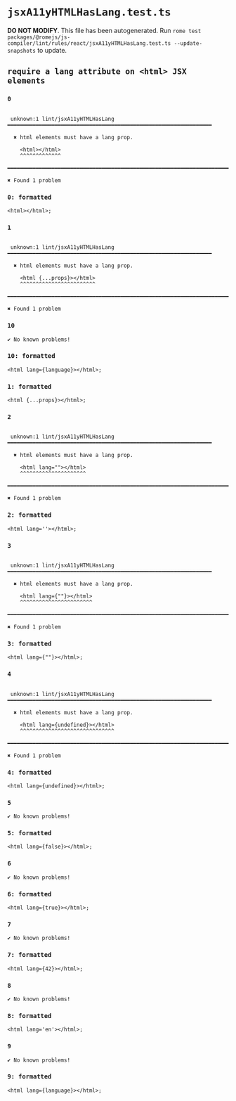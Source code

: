 # `jsxA11yHTMLHasLang.test.ts`

**DO NOT MODIFY**. This file has been autogenerated. Run `rome test packages/@romejs/js-compiler/lint/rules/react/jsxA11yHTMLHasLang.test.ts --update-snapshots` to update.

## `require a lang attribute on <html> JSX elements`

### `0`

```

 unknown:1 lint/jsxA11yHTMLHasLang ━━━━━━━━━━━━━━━━━━━━━━━━━━━━━━━━━━━━━━━━━━━━━━━━━━━━━━━━━━━━━━━━━

  ✖ html elements must have a lang prop.

    <html></html>
    ^^^^^^^^^^^^^

━━━━━━━━━━━━━━━━━━━━━━━━━━━━━━━━━━━━━━━━━━━━━━━━━━━━━━━━━━━━━━━━━━━━━━━━━━━━━━━━━━━━━━━━━━━━━━━━━━━━

✖ Found 1 problem

```

### `0: formatted`

```
<html></html>;

```

### `1`

```

 unknown:1 lint/jsxA11yHTMLHasLang ━━━━━━━━━━━━━━━━━━━━━━━━━━━━━━━━━━━━━━━━━━━━━━━━━━━━━━━━━━━━━━━━━

  ✖ html elements must have a lang prop.

    <html {...props}></html>
    ^^^^^^^^^^^^^^^^^^^^^^^^

━━━━━━━━━━━━━━━━━━━━━━━━━━━━━━━━━━━━━━━━━━━━━━━━━━━━━━━━━━━━━━━━━━━━━━━━━━━━━━━━━━━━━━━━━━━━━━━━━━━━

✖ Found 1 problem

```

### `10`

```
✔ No known problems!

```

### `10: formatted`

```
<html lang={language}></html>;

```

### `1: formatted`

```
<html {...props}></html>;

```

### `2`

```

 unknown:1 lint/jsxA11yHTMLHasLang ━━━━━━━━━━━━━━━━━━━━━━━━━━━━━━━━━━━━━━━━━━━━━━━━━━━━━━━━━━━━━━━━━

  ✖ html elements must have a lang prop.

    <html lang=""></html>
    ^^^^^^^^^^^^^^^^^^^^^

━━━━━━━━━━━━━━━━━━━━━━━━━━━━━━━━━━━━━━━━━━━━━━━━━━━━━━━━━━━━━━━━━━━━━━━━━━━━━━━━━━━━━━━━━━━━━━━━━━━━

✖ Found 1 problem

```

### `2: formatted`

```
<html lang=''></html>;

```

### `3`

```

 unknown:1 lint/jsxA11yHTMLHasLang ━━━━━━━━━━━━━━━━━━━━━━━━━━━━━━━━━━━━━━━━━━━━━━━━━━━━━━━━━━━━━━━━━

  ✖ html elements must have a lang prop.

    <html lang={""}></html>
    ^^^^^^^^^^^^^^^^^^^^^^^

━━━━━━━━━━━━━━━━━━━━━━━━━━━━━━━━━━━━━━━━━━━━━━━━━━━━━━━━━━━━━━━━━━━━━━━━━━━━━━━━━━━━━━━━━━━━━━━━━━━━

✖ Found 1 problem

```

### `3: formatted`

```
<html lang={""}></html>;

```

### `4`

```

 unknown:1 lint/jsxA11yHTMLHasLang ━━━━━━━━━━━━━━━━━━━━━━━━━━━━━━━━━━━━━━━━━━━━━━━━━━━━━━━━━━━━━━━━━

  ✖ html elements must have a lang prop.

    <html lang={undefined}></html>
    ^^^^^^^^^^^^^^^^^^^^^^^^^^^^^^

━━━━━━━━━━━━━━━━━━━━━━━━━━━━━━━━━━━━━━━━━━━━━━━━━━━━━━━━━━━━━━━━━━━━━━━━━━━━━━━━━━━━━━━━━━━━━━━━━━━━

✖ Found 1 problem

```

### `4: formatted`

```
<html lang={undefined}></html>;

```

### `5`

```
✔ No known problems!

```

### `5: formatted`

```
<html lang={false}></html>;

```

### `6`

```
✔ No known problems!

```

### `6: formatted`

```
<html lang={true}></html>;

```

### `7`

```
✔ No known problems!

```

### `7: formatted`

```
<html lang={42}></html>;

```

### `8`

```
✔ No known problems!

```

### `8: formatted`

```
<html lang='en'></html>;

```

### `9`

```
✔ No known problems!

```

### `9: formatted`

```
<html lang={language}></html>;

```
